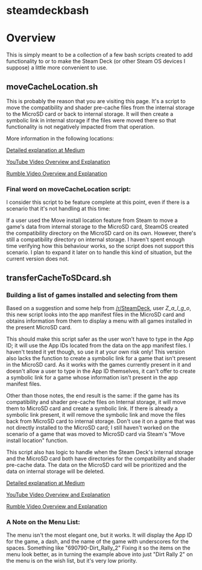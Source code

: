 # steamdeckbash
# Overview

This is simply meant to be a collection of a few bash scripts created to add functionality to or to make the Steam Deck (or other Steam OS devices I suppose) a little more convenient to use.

## moveCacheLocation.sh

This is probably the reason that you are visiting this page. It's a script to move the compatibility and shader pre-cache files from the internal storage to the MicroSD card or back to internal storage. It will then create a symbolic link in internal storage if the files were moved there so that functionality is not negatively impacted from that operation.

More information in the following locations:

[Detailed explanation at Medium](https://arodznegron.medium.com/steam-deck-save-internal-space-with-this-script-f45e31f10830)

[YouTube Video Overview and Explanation](https://youtu.be/g-Ymn8YA8zg)

[Rumble Video Overview and Explanation](https://rumble.com/v1qe7qv-use-a-bash-script-to-save-internal-storage-space-on-your-steam-deck.html?mref=1j31yr&mc=3pdme)

### Final word on moveCacheLocation script:

I consider this script to be feature complete at this point, even if there is a scenario that it's not handling at this time:

If a user used the Move install location feature from Steam to move a game's data from internal storage to the MicroSD card, SteamOS created the compatibility directory on the MicroSD card on its own. However, there's still a compatibility directory on internal storage. I haven't spent enough time verifying how this behaviour works, so the script does not support this scenario. I plan to expand it later on to handle this kind of situation, but the current version does not.

## transferCacheToSDcard.sh

### Building a list of games installed and selecting from them

Based on a suggestion and some help from [/r/SteamDeck](https://www.reddit.com/r/SteamDeck/), user *Z_a_l_g_o*, this new script looks into the app manifest files in the MicroSD card and obtains information from them to display a menu with all games installed in the present MicroSD card.

This should make this script safer as the user won't have to type in the App ID; it will use the App IDs located from the data on the app manifest files. I haven't tested it yet though, so use it at your own risk only! This version also lacks the function to create a symbolic link for a game that isn't present in the MicroSD card. As it works with the games currently present in it and doesn't allow a user to type in the App ID themselves, it can't offer to create a symbolic link for a game whose information isn't present in the app manifest files.

Other than those notes, the end result is the same: if the game has its compatibility and shader pre-cache files on Internal storage, it will move them to MicroSD card and create a symbolic link. If there is already a symbolic link present, it will remove the symbolic link and move the files back from MicroSD card to internal storage. Don't use it on a game that was not directly installed to the MicroSD card; I still haven't worked on the scenario of a game that was moved to MicroSD card via Steam's "Move install location" function.

This script also has logic to handle when the Steam Deck's internal storage and the MicroSD card both have directories for the compatibility and shader pre-cache data. The data on the MicroSD card will be prioritized and the data on internal storage will be deleted.

[Detailed explanation at Medium](https://medium.com/@arodznegron/easy-cache-data-transfer-script-for-steam-deck-4185bd312fb8)

[YouTube Video Overview and Explanation](https://youtu.be/eN2jSfvatJo)

[Rumble Video Overview and Explanation](https://rumble.com/v1wbfdw-an-improved-script-to-save-storage-space-on-steam-deck.html)

### A Note on the Menu List:

The menu isn't the most elegant one, but it works. It will display the App ID for the game, a dash, and the name of the game with underscores for the spaces. Something like "690790-Dirt_Rally_2"
Fixing it so the items on the menu look better, as in turning the example above into just "Dirt Rally 2" on the menu is on the wish list, but it's very low priority.